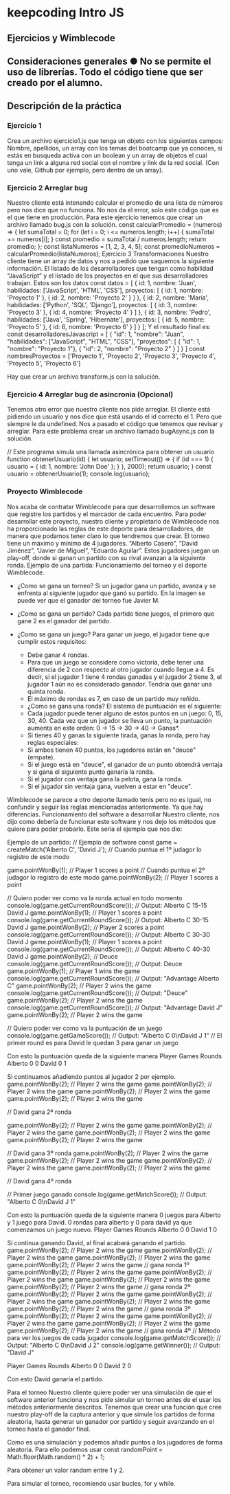 # keepcoding Intro JS
## Ejercicios y Wimblecode 
 Consideraciones generales
● No se permite el uso de librerías. Todo el código tiene que ser creado por el
alumno.
---
## Descripción de la práctica
### Ejercicio 1
Crea un archivo ejercicio1.js que tenga un objeto con los siguientes campos: Nombre, apellidos, un array con los temas del bootcamp que ya conoces, si estás en busqueda activa con un boolean y un array de objetos el cual tenga un link a alguna red social con el nombre y link de la red social. (Con uno vale, Github por ejemplo, pero dentro de un array).

### Ejercicio 2 Arreglar bug
Nuestro cliente está intenando calcular el promedio de una lista de números pero nos dice que no funciona. No nos da el error, solo este código que es el que tiene en producción. Para este ejercicio tenemos que crear un archivo llamado bug.js con la solución.
const calcularPromedio = (numeros) => {
let sumaTotal = 0;
for (let i = 0; i <= numeros.length; i++) {
sumaTotal += numeros[i];
}
const promedio = sumaTotal / numeros.length;
return promedio;
};
const listaNumeros = [1, 2, 3, 4, 5];
const promedioNumeros = calcularPromedio(listaNumeros);
Ejercicio 3 Transformaciones
Nuestro cliente tiene un array de datos y nos a pedido que saquemos la siguiente
información. El listado de los desarrolladores que tengan como habilidad “JavaScript” y el
listado de los proyectos en el que sus desarrolladores trabajan.
Estos son los datos
const datos = [
{
id: 1,
nombre: 'Juan',
habilidades: ['JavaScript', 'HTML', 'CSS'],
proyectos: [
{ id: 1, nombre: 'Proyecto 1' },
{ id: 2, nombre: 'Proyecto 2' }
]
},
{
id: 2,
nombre: 'María',
habilidades: ['Python', 'SQL', 'Django'],
proyectos: [
{ id: 3, nombre: 'Proyecto 3' },
{ id: 4, nombre: 'Proyecto 4' }
]
},
{
id: 3,
nombre: 'Pedro',
habilidades: ['Java', 'Spring', 'Hibernate'],
proyectos: [
{ id: 5, nombre: 'Proyecto 5' },
{ id: 6, nombre: 'Proyecto 6' }
]
}
];
Y el resultado final es:
const desarrolladoresJavascript = [
{
"id": 1,
"nombre": "Juan",
"habilidades": ["JavaScript", "HTML", "CSS"],
"proyectos": [
{ "id": 1, "nombre": "Proyecto 1"},
{ "id": 2, "nombre": "Proyecto 2" }
]
}
]
const nombresProyectos = ['Proyecto 1', 'Proyecto 2', 'Proyecto 3',
'Proyecto 4', 'Proyecto 5', 'Proyecto 6']

Hay que crear un archivo transform.js con la solución.

### Ejercicio 4 Arreglar bug de asincronia (Opcional)
Tenemos otro error que nuestro cliente nos pide arreglar. El cliente está pidiendo un usuario
y nos dice que está usando el id correcto el 1. Pero que siempre le da undefined. Nos a
pasado el código que tenemos que revisar y arreglar. Para este problema crear un archivo
llamado bugAsync.js con la solución.

// Este programa simula una llamada asincrónica para obtener un usuario
function obtenerUsuario(id) {
let usuario;
setTimeout(() => {
if (id === 1) {
usuario = { id: 1, nombre: 'John Doe' };
}
}, 2000);
return usuario;
}
const usuario = obtenerUsuario(1);
console.log(usuario);

### Proyecto Wimblecode
Nos acaba de contratar Wimblecode para que desarrollemos un software que registre los partidos y el marcador de cada encuentro. Para poder desarrollar este proyecto, nuestro cliente y propietario de Wimblecode nos ha proporcionado las reglas de este deporte para desarrolladores, de manera que podamos tener claro lo que tendremos que crear. El torneo tiene un máximo y mínimo de 4 jugadores. “Alberto Casero”, “David Jiménez”, “Javier de Miguel”, “Eduardo Aguilar”.
Estos jugadores juegan un play-off, donde si ganan un partido con su rival avanzan a la siguiente ronda. Ejemplo de una partida:
Funcionamiento del torneo y el deporte Wimblecode.

- ¿Como se gana un torneo? Si un jugador gana un partido, avanza y se enfrenta al siguiente jugador que ganó su partido. En la imagen se puede ver que el ganador del torneo fue Javier M.
- ¿Como se gana un partido? Cada partido tiene juegos, el primero que gane 2 es el ganador del partido.
- ¿Como se gana un juego? Para ganar un juego, el jugador tiene que cumplir estos requisitos:

    - Debe ganar 4 rondas.
    - Para que un juego se considere como victoria, debe tener una diferencia de 2 con respecto al otro jugador cuando llegue a 4. Es decir, si el jugador 1 tiene 4 rondas ganadas y el jugador 2 tiene 3, el jugador 1 aún no es considerado ganador. Tendría que ganar una quinta ronda.
    - El máximo de rondas es 7, en caso de un partido muy reñido.
    - ¿Como se gana una ronda? El sistema de puntuación es el siguiente:
    - Cada jugador puede tener alguno de estos puntos en un juego: 0, 15, 30, 40. Cada vez que un jugador se lleva un punto, la puntuación aumenta en este orden: 0 -> 15 -> 30 -> 40 -> Ganas*.
    - Si tienes 40 y ganas la siguiente tirada, ganas la ronda, pero hay reglas especiales:
    - Si ambos tienen 40 puntos, los jugadores están en "deuce" (empate).
    - Si el juego está en "deuce", el ganador de un punto obtendrá ventaja y si gana el siguiente punto ganaría la ronda.
    - Si el jugador con ventaja gana la pelota, gana la ronda.
    - Si el jugador sin ventaja gana, vuelven a estar en "deuce".

Wimblecode se parece a otro deporte llamado tenis pero no es igual, no confundir y seguir las reglas mencionadas anteriormente. Ya que hay diferencias.
Funcionamiento del software a desarrollar Nuestro cliente, nos dijo como debería de funcionar este software y nos dejo los métodos que quiere para poder probarlo. Este sería el ejemplo que nos dio:

Ejemplo de un partido:
// Ejemplo de software
const game = createMatch('Alberto C', 'David J');
// Cuando puntua el 1º judagor lo registro de este modo 

game.pointWonBy(1); // Player 1 scores a point
// Cuando puntua el 2º judagor lo registro de este modo
game.pointWonBy(2); // Player 1 scores a point

// Quiero poder ver como va la ronda actual en todo momento
console.log(game.getCurrentRoundScore()); // Output: Alberto C 15-15 David J
game.pointWonBy(1); // Player 1 scores a point
console.log(game.getCurrentRoundScore()); // Output: Alberto C 30-15 David J
game.pointWonBy(2); // Player 2 scores a point
console.log(game.getCurrentRoundScore()); // Output: Alberto C 30-30 David J
game.pointWonBy(1); // Player 1 scores a point
console.log(game.getCurrentRoundScore()); // Output: Alberto C 40-30 David J
game.pointWonBy(2); // Deuce
console.log(game.getCurrentRoundScore()); // Output: Deuce
game.pointWonBy(1); // Player 1 wins the game
console.log(game.getCurrentRoundScore()); // Output: "Advantage Alberto C"
game.pointWonBy(2); // Player 2 wins the game
console.log(game.getCurrentRoundScore()); // Output: "Deuce"
game.pointWonBy(2); // Player 2 wins the game
console.log(game.getCurrentRoundScore()); // Output: "Advantage David J"
game.pointWonBy(2); // Player 2 wins the game

// Quiero poder ver como va la puntuación de un juego
console.log(game.getGameScore()); // Output: "Alberto C 0\nDavid J 1"
// El primer round es para David le quedan 3 para ganar un juego

Con esto la puntuación queda de la siguiente manera
Player  Games Rounds 
Alberto  0       0
David    0       1

Si continuamos añadiendo puntos al jugador 2 por ejemplo.
game.pointWonBy(2); // Player 2 wins the game
game.pointWonBy(2); // Player 2 wins the game
game.pointWonBy(2); // Player 2 wins the game
game.pointWonBy(2); // Player 2 wins the game

// David gana 2º ronda

game.pointWonBy(2); // Player 2 wins the game
game.pointWonBy(2); // Player 2 wins the game
game.pointWonBy(2); // Player 2 wins the game
game.pointWonBy(2); // Player 2 wins the game

// David gana 3º ronda
game.pointWonBy(2); // Player 2 wins the game
game.pointWonBy(2); // Player 2 wins the game
game.pointWonBy(2); // Player 2 wins the game
game.pointWonBy(2); // Player 2 wins the game

// David gana 4º ronda

// Primer juego ganado
console.log(game.getMatchScore()); // Output: "Alberto C 0\nDavid J 1"

Con esto la puntuación queda de la siguiente manera 0 juegos para Alberto y 1 juego para
David. 0 rondas para alberto y 0 para david ya que comenzamos un juego nuevo.
Player Games Rounds
Alberto 0     0
David   1     0

Si continua ganando David, al final acabará ganando el partido.
game.pointWonBy(2); // Player 2 wins the game
game.pointWonBy(2); // Player 2 wins the game
game.pointWonBy(2); // Player 2 wins the game
game.pointWonBy(2); // Player 2 wins the game
// gana ronda 1º
game.pointWonBy(2); // Player 2 wins the game
game.pointWonBy(2); // Player 2 wins the game
game.pointWonBy(2); // Player 2 wins the game
game.pointWonBy(2); // Player 2 wins the game
// gana ronda 2º
game.pointWonBy(2); // Player 2 wins the game
game.pointWonBy(2); // Player 2 wins the game
game.pointWonBy(2); // Player 2 wins the game
game.pointWonBy(2); // Player 2 wins the game
// gana ronda 3º
game.pointWonBy(2); // Player 2 wins the game
game.pointWonBy(2); // Player 2 wins the game
game.pointWonBy(2); // Player 2 wins the game
game.pointWonBy(2); // Player 2 wins the game
// gana ronda 4º
// Método para ver los juegos de cada jugador
console.log(game.getMatchScore()); // Output: "Alberto C 0\nDavid J 2"
console.log(game.getWinner()); // Output: "David J"

Player Games Rounds
Alberto 0     0
David   2     0

Con esto David ganaría el partido.

Para el torneo
Nuestro cliente quiere poder ver una simulación de que el software anterior funciona y nos pide simular un torneo antes de el usar los métodos anteriormente descritos. Tenemos que crear una función que cree nuestro play-off de la captura anterior y que simule los partidos de forma aleatoria, hasta generar un ganador por partido y seguir avanzando en el torneo hasta el ganador final.

Como es una simulación y podemos añadir puntos a los jugadores de forma aleatoria. Para ello podemos usar
const randomPoint = Math.floor(Math.random() * 2) + 1;

Para obtener un valor random entre 1 y 2.

Para simular el torneo, recomiendo usar bucles, for y while.
